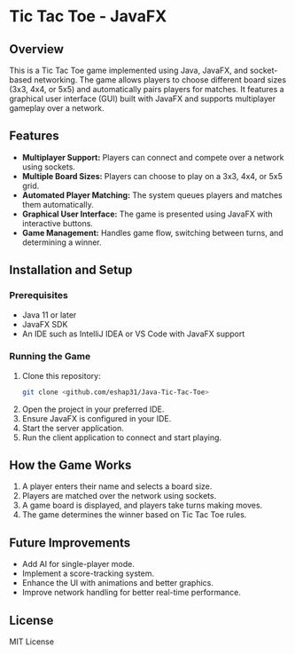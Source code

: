 # Tic Tac Toe - JavaFX

## Overview
This is a Tic Tac Toe game implemented using Java, JavaFX, and socket-based networking. The game allows players to choose different board sizes (3x3, 4x4, or 5x5) and automatically pairs players for matches. It features a graphical user interface (GUI) built with JavaFX and supports multiplayer gameplay over a network.

## Features
- **Multiplayer Support:** Players can connect and compete over a network using sockets.
- **Multiple Board Sizes:** Players can choose to play on a 3x3, 4x4, or 5x5 grid.
- **Automated Player Matching:** The system queues players and matches them automatically.
- **Graphical User Interface:** The game is presented using JavaFX with interactive buttons.
- **Game Management:** Handles game flow, switching between turns, and determining a winner.

## Installation and Setup
### Prerequisites
- Java 11 or later
- JavaFX SDK
- An IDE such as IntelliJ IDEA or VS Code with JavaFX support

### Running the Game
1. Clone this repository:
   ```sh
   git clone <github.com/eshap31/Java-Tic-Tac-Toe>
   ```
2. Open the project in your preferred IDE.
3. Ensure JavaFX is configured in your IDE.
4. Start the server application.
5. Run the client application to connect and start playing.

## How the Game Works
1. A player enters their name and selects a board size.
2. Players are matched over the network using sockets.
3. A game board is displayed, and players take turns making moves.
4. The game determines the winner based on Tic Tac Toe rules.

## Future Improvements
- Add AI for single-player mode.
- Implement a score-tracking system.
- Enhance the UI with animations and better graphics.
- Improve network handling for better real-time performance.

## License
MIT License
